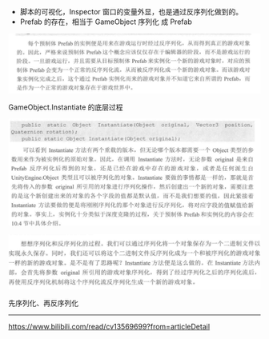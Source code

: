 


- 脚本的可视化，Inspector 窗口的变量外显，也是通过反序列化做到的。
- Prefab 的存在，相当于 GameObject 序列化 成 Prefab

![](../../myMd/pic.res/20220430164724.png)  

GameObject.Instantiate 的底层过程

![](../../myMd/pic.res/20220430165338.png)  


![](../../myMd/pic.res/20220430171946.png)  

先序列化、再反序列化


---

https://www.bilibili.com/read/cv13569699?from=articleDetail